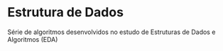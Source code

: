 # Estrutura de Dados
Série de algoritmos desenvolvidos no estudo de Estruturas de Dados e Algoritmos (EDA)
